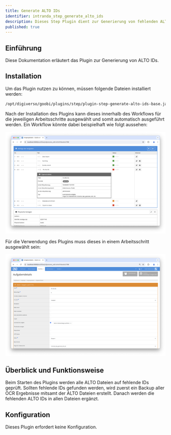 ```yaml
---
title: Generate ALTO IDs
identifier: intranda_step_generate_alto_ids
description: Dieses Step Plugin dient zur Generierung von fehlenden ALTO-IDs.
published: true
---
```


## Einführung
Diese Dokumentation erläutert das Plugin zur Generierung von ALTO IDs.

## Installation
Um das Plugin nutzen zu können, müssen folgende Dateien installiert werden:

```bash
/opt/digiverso/goobi/plugins/step/plugin-step-generate-alto-ids-base.jar
```

Nach der Installation des Plugins kann dieses innerhalb des Workflows für die jeweiligen Arbeitsschritte ausgewählt und somit automatisch ausgeführt werden. Ein Workflow könnte dabei beispielhaft wie folgt aussehen:

![Beispielhafter Aufbau eines Workflows](screen1_de.png)

Für die Verwendung des Plugins muss dieses in einem Arbeitsschritt ausgewählt sein:

![Konfiguration des Arbeitsschritts für die Nutzung des Plugins](screen2_de.png)


## Überblick und Funktionsweise
Beim Starten des Plugins werden alle ALTO Dateien auf fehlende IDs geprüft.
Sollten fehlende IDs gefunden werden, wird zuerst ein Backup aller OCR Ergebnisse mitsamt der ALTO Dateien erstellt.
Danach werden die fehlenden ALTO IDs in allen Dateien ergänzt.


## Konfiguration
Dieses Plugin erfordert keine Konfiguration.
